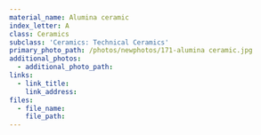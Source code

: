 ```yaml
---
material_name: Alumina ceramic
index_letter: A
class: Ceramics
subclass: 'Ceramics: Technical Ceramics'
primary_photo_path: /photos/newphotos/171-alumina ceramic.jpg
additional_photos:
  - additional_photo_path:
links:
  - link_title:
    link_address:
files:
  - file_name:
    file_path:
---
```



